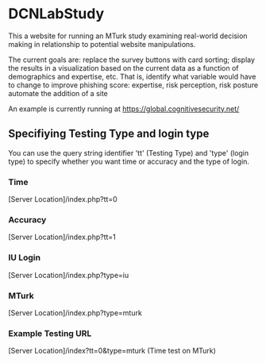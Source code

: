 # DCNLabStudy
This a website for running an MTurk study examining real-world decision making
 in relationship to potential website manipulations.
 
 The current goals are: 
 replace the survey buttons with card sorting; 
 display the results in a visualization based on the current data as a function of demographics and expertise, etc. That is, identify what variable would have to change to improve phishing score: expertise,  risk perception, risk posture
 automate the addition of a site
 
 An example is currently running at https://global.cognitivesecurity.net/

## Specifiying Testing Type and login type
You can use the query string identifier 'tt' (Testing Type) and
'type' (login type) to specify whether you want time or accuracy
and the type of login.

### Time
[Server Location]/index.php?tt=0

### Accuracy
[Server Location]/index.php?tt=1

### IU Login
[Server Location]/index.php?type=iu

### MTurk
[Server Location]/index.php?type=mturk

### Example Testing URL
[Server Location]/index?tt=0&type=mturk (Time test on MTurk)
